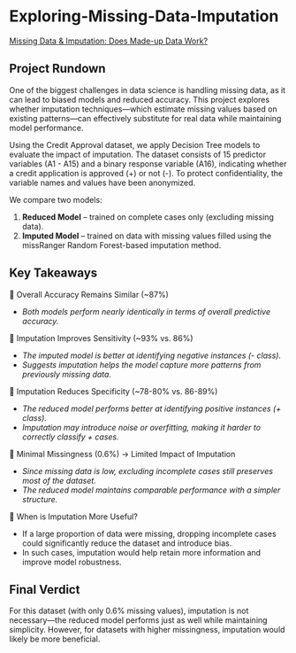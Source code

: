 # Exploring-Missing-Data-Imputation
[Missing Data & Imputation: Does Made-up Data Work?](https://jchu630.github.io/Exploring-Missing-Data-Imputation/Credit_Approval.html)

## Project Rundown
One of the biggest challenges in data science is handling missing data, as it can lead to biased models and reduced accuracy. This project explores whether imputation techniques—which estimate missing values based on existing patterns—can effectively substitute for real data while maintaining model performance.

Using the Credit Approval dataset, we apply Decision Tree models to evaluate the impact of imputation. The dataset consists of 15 predictor variables (A1 - A15) and a binary response variable (A16), indicating whether a credit application is approved (+) or not (-). To protect confidentiality, the variable names and values have been anonymized.

We compare two models:

1. **Reduced Model** – trained on complete cases only (excluding missing data).
2. **Imputed Model** – trained on data with missing values filled using the missRanger Random Forest-based imputation method.


   
## Key Takeaways

🔹 Overall Accuracy Remains Similar (~87%)

- *Both models perform nearly identically in terms of overall predictive accuracy.*
  

🔹 Imputation Improves Sensitivity (~93% vs. 86%)

- *The imputed model is better at identifying negative instances (- class).*
- *Suggests imputation helps the model capture more patterns from previously missing data.*


🔹 Imputation Reduces Specificity (~78-80% vs. 86-89%)

- *The reduced model performs better at identifying positive instances (+ class).*
- *Imputation may introduce noise or overfitting, making it harder to correctly classify + cases.*


🔹 Minimal Missingness (0.6%) → Limited Impact of Imputation

- *Since missing data is low, excluding incomplete cases still preserves most of the dataset.*
- *The reduced model maintains comparable performance with a simpler structure.*


🔹 When is Imputation More Useful?

- If a large proportion of data were missing, dropping incomplete cases could significantly reduce the dataset and introduce bias.
- In such cases, imputation would help retain more information and improve model robustness.


## Final Verdict

For this dataset (with only 0.6% missing values), imputation is not necessary—the reduced model performs just as well while maintaining simplicity. However, for datasets with higher missingness, imputation would likely be more beneficial.
